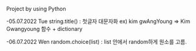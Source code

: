Project by using Python

-05.07.2022 Tue
    string.title() : 첫글자 대문자화
    ex) kim gwAngYoung => Kim Gwangyoung
    함수 + dictionary


-06.07.2022 Wen
    random.choice(list) : list 안에서 random하게 원소를 고름.
